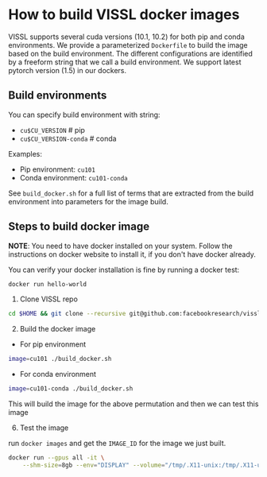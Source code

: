 # How to build VISSL docker images

VISSL supports several cuda versions (10.1, 10.2) for both pip and conda environments. We provide a parameterized `Dockerfile` to build the image based on the build environment. The different configurations are identified by a freeform string that we call a build environment. We support latest pytorch version (1.5) in our dockers.

## Build environments

You can specify build environment with string:
- `cu$CU_VERSION`          # pip
- `cu$CU_VERSION-conda`    # conda

Examples:
- Pip environment: `cu101`
- Conda environment: `cu101-conda`

See `build_docker.sh` for a full list of terms that are extracted from the build environment into parameters for the image build.


## Steps to build docker image

**NOTE**: You need to have docker installed on your system. Follow the instructions
on docker website to install it, if you don't have docker already.

You can verify your docker installation is fine by running a docker test:

```bash
docker run hello-world
```

1. Clone VISSL repo

```bash
cd $HOME && git clone --recursive git@github.com:facebookresearch/vissl.git && cd $HOME/vissl/
```

2. Build the docker image

- For pip environment

```bash
image=cu101 ./build_docker.sh
```

- For conda environment
```bash
image=cu101-conda ./build_docker.sh
```

This will build the image for the above permutation and then we can test this image

6. Test the image

run `docker images` and get the `IMAGE_ID` for the image we just built.

```bash
docker run --gpus all -it \
	--shm-size=8gb --env="DISPLAY" --volume="/tmp/.X11-unix:/tmp/.X11-unix:rw" ${IMAGE_ID}
```
